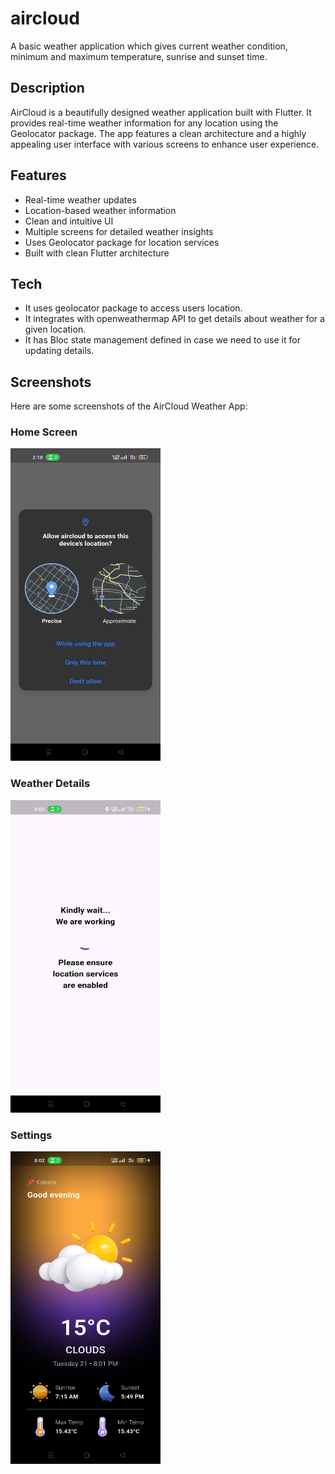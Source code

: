 # aircloud

A basic weather application which gives current weather condition, minimum and maximum temperature, sunrise and sunset time.  

## Description

AirCloud is a beautifully designed weather application built with Flutter. It provides real-time weather information for any location using the Geolocator package. The app features a clean architecture and a highly appealing user interface with various screens to enhance user experience.

## Features

- Real-time weather updates
- Location-based weather information
- Clean and intuitive UI
- Multiple screens for detailed weather insights
- Uses Geolocator package for location services
- Built with clean Flutter architecture

## Tech

- It uses geolocator package to access users location.
- It integrates with openweathermap API to get details about weather for a given location.
- It has Bloc state management defined in case we need to use it for updating details.

## Screenshots

Here are some screenshots of the AirCloud Weather App:

### Home Screen
<img src="assets/wallpaperscreenshots/01.jpg" alt="Home Screen" height="500" width="240">

### Weather Details
<img src="assets/wallpaperscreenshots/02.jpg" alt="Weather Details" height="500" width="240">

### Settings
<img src="assets/wallpaperscreenshots/03.jpg" alt="Settings" height="500" width="240">